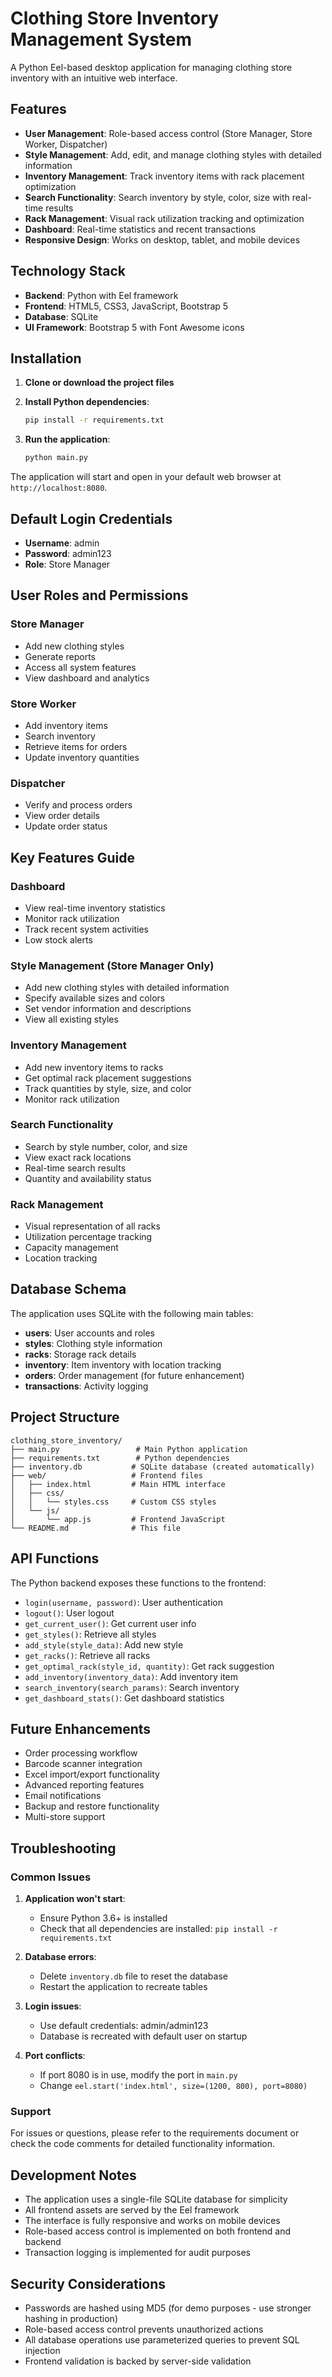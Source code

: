 # Clothing Store Inventory Management System

A Python Eel-based desktop application for managing clothing store inventory with an intuitive web interface.

## Features

- **User Management**: Role-based access control (Store Manager, Store Worker, Dispatcher)
- **Style Management**: Add, edit, and manage clothing styles with detailed information
- **Inventory Management**: Track inventory items with rack placement optimization
- **Search Functionality**: Search inventory by style, color, size with real-time results
- **Rack Management**: Visual rack utilization tracking and optimization
- **Dashboard**: Real-time statistics and recent transactions
- **Responsive Design**: Works on desktop, tablet, and mobile devices

## Technology Stack

- **Backend**: Python with Eel framework
- **Frontend**: HTML5, CSS3, JavaScript, Bootstrap 5
- **Database**: SQLite
- **UI Framework**: Bootstrap 5 with Font Awesome icons

## Installation

1. **Clone or download the project files**

2. **Install Python dependencies**:
   ```bash
   pip install -r requirements.txt
   ```

3. **Run the application**:
   ```bash
   python main.py
   ```

The application will start and open in your default web browser at `http://localhost:8080`.

## Default Login Credentials

- **Username**: admin
- **Password**: admin123
- **Role**: Store Manager

## User Roles and Permissions

### Store Manager
- Add new clothing styles
- Generate reports
- Access all system features
- View dashboard and analytics

### Store Worker
- Add inventory items
- Search inventory
- Retrieve items for orders
- Update inventory quantities

### Dispatcher
- Verify and process orders
- View order details
- Update order status

## Key Features Guide

### Dashboard
- View real-time inventory statistics
- Monitor rack utilization
- Track recent system activities
- Low stock alerts

### Style Management (Store Manager Only)
- Add new clothing styles with detailed information
- Specify available sizes and colors
- Set vendor information and descriptions
- View all existing styles

### Inventory Management
- Add new inventory items to racks
- Get optimal rack placement suggestions
- Track quantities by style, size, and color
- Monitor rack utilization

### Search Functionality
- Search by style number, color, and size
- View exact rack locations
- Real-time search results
- Quantity and availability status

### Rack Management
- Visual representation of all racks
- Utilization percentage tracking
- Capacity management
- Location tracking

## Database Schema

The application uses SQLite with the following main tables:

- **users**: User accounts and roles
- **styles**: Clothing style information
- **racks**: Storage rack details
- **inventory**: Item inventory with location tracking
- **orders**: Order management (for future enhancement)
- **transactions**: Activity logging

## Project Structure

```
clothing_store_inventory/
├── main.py                 # Main Python application
├── requirements.txt        # Python dependencies
├── inventory.db           # SQLite database (created automatically)
├── web/                   # Frontend files
│   ├── index.html         # Main HTML interface
│   ├── css/
│   │   └── styles.css     # Custom CSS styles
│   └── js/
│       └── app.js         # Frontend JavaScript
└── README.md              # This file
```

## API Functions

The Python backend exposes these functions to the frontend:

- `login(username, password)`: User authentication
- `logout()`: User logout
- `get_current_user()`: Get current user info
- `get_styles()`: Retrieve all styles
- `add_style(style_data)`: Add new style
- `get_racks()`: Retrieve all racks
- `get_optimal_rack(style_id, quantity)`: Get rack suggestion
- `add_inventory(inventory_data)`: Add inventory item
- `search_inventory(search_params)`: Search inventory
- `get_dashboard_stats()`: Get dashboard statistics

## Future Enhancements

- Order processing workflow
- Barcode scanner integration
- Excel import/export functionality
- Advanced reporting features
- Email notifications
- Backup and restore functionality
- Multi-store support

## Troubleshooting

### Common Issues

1. **Application won't start**:
   - Ensure Python 3.6+ is installed
   - Check that all dependencies are installed: `pip install -r requirements.txt`

2. **Database errors**:
   - Delete `inventory.db` file to reset the database
   - Restart the application to recreate tables

3. **Login issues**:
   - Use default credentials: admin/admin123
   - Database is recreated with default user on startup

4. **Port conflicts**:
   - If port 8080 is in use, modify the port in `main.py`
   - Change `eel.start('index.html', size=(1200, 800), port=8080)`

### Support

For issues or questions, please refer to the requirements document or check the code comments for detailed functionality information.

## Development Notes

- The application uses a single-file SQLite database for simplicity
- All frontend assets are served by the Eel framework
- The interface is fully responsive and works on mobile devices
- Role-based access control is implemented on both frontend and backend
- Transaction logging is implemented for audit purposes

## Security Considerations

- Passwords are hashed using MD5 (for demo purposes - use stronger hashing in production)
- Role-based access control prevents unauthorized actions
- All database operations use parameterized queries to prevent SQL injection
- Frontend validation is backed by server-side validation

